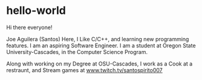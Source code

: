 # hello-world

Hi there everyone!


  Joe Aguilera (Santos) Here, I Like C/C++, and learning new programming features. I am an aspiring Software Engineer.
  I am a student at Oregon State University-Cascades, in the Computer Science Program.

  Along with working on my Degree at OSU-Cascades, I work as a Cook at a restraunt, and Stream games at www.twitch.tv/santospirito007
